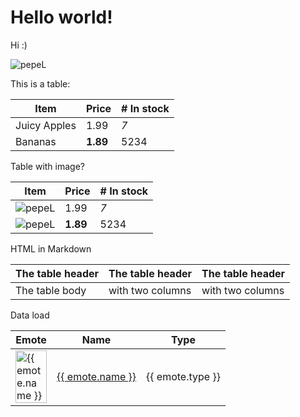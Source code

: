 # Hello world!

Hi :)

![pepeL](https://cdn.betterttv.net/emote/5b53f5f2e78929110b2ac92c/3x)

This is a table:

| Item         | Price    | # In stock |
| ------------ | -------- | ---------- |
| Juicy Apples | 1.99     | _7_        |
| Bananas      | **1.89** | 5234       |

Table with image?

| Item                                                                  | Price    | # In stock |
| --------------------------------------------------------------------- | -------- | ---------- |
| ![pepeL](https://cdn.betterttv.net/emote/5b53f5f2e78929110b2ac92c/3x) | 1.99     | _7_        |
| ![pepeL](https://cdn.betterttv.net/emote/5b53f5f2e78929110b2ac92c/2x) | **1.89** | 5234       |

HTML in Markdown

<table>
    <thead>
        <tr>
            <th>The table header</th>
            <th>The table header</th>
            <th>The table header</th>
        </tr>
    </thead>
    <tbody>
        <tr>
            <td>The table body</td>
            <td>with two columns</td>
            <td>with two columns</td>
        </tr>
    </tbody>
</table>

Data load

<style type="text/css">
  .emote-thumbnail {
    width: 100%;
    max-width: 50px;
  }
</style>

<table>
  <thead>
    <tr>
      <th>Emote</th>
      <th>Name</th>
      <th>Type</th>
    </tr>
  </thead>
  <tbody>
    <tr>
      <td>
        <img
          class="emote-thumbnail"
          src="{{ emote.img_url }}"
          alt="{{ emote.name }}"
          title="{{ emote.name }}"
        />
      </td>
      <td><a href="{{ emote.page_url }}"> {{ emote.name }} </a></td>
      <td>{{ emote.type }}</td>
    </tr>
  </tbody>
</table>
